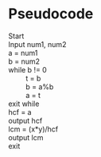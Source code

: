 # Pseudocode
Start<br>
Input num1, num2<br>
a = num1<br>
b = num2<br>
while b != 0<br>
&emsp;&emsp;&ensp;t = b<br>
&emsp;&emsp;&ensp;b = a%b<br>
&emsp;&emsp;&ensp;a = t<br>
exit while<br>
hcf = a<br>
output hcf<br>
lcm = (x*y)/hcf<br>
output lcm<br>
exit<br>
